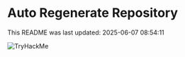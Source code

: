 # Auto Regenerate Repository

This README was last updated: 2025-06-07 08:54:11

 ![TryHackMe](https://tryhackme.com/badge/533634)